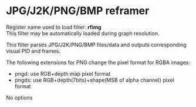 <!-- automatically generated - do not edit, patch gpac/applications/gpac/gpac.c -->

# JPG/J2K/PNG/BMP reframer  
  
Register name used to load filter: __rfimg__  
This filter may be automatically loaded during graph resolution.  
  
This filter parses JPG/J2K/PNG/BMP files/data and outputs corresponding visual PID and frames.  
  
The following extensions for PNG change the pixel format for RGBA images:  

- pngd: use RGB+depth map pixel format  
- pngds: use RGB+depth(7bits)+shape(MSB of alpha channel) pixel format  

  
No options  
  
